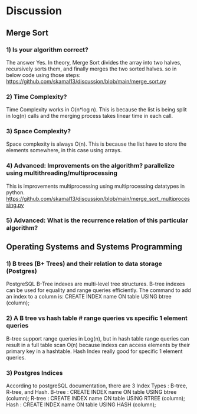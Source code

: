 # Discussion

## Merge Sort
### 1) Is your algorithm correct?
The answer Yes. In theory, Merge Sort divides the array into two halves, recursively sorts them, and finally merges the two sorted halves. so in below code using those steps:
https://github.com/skamal13/discussion/blob/main/merge_sort.py


### 2) Time Complexity?
Time Complexity works in O(n*log n). This is because the list is being split in log(n) calls and the merging process takes linear time in each call.

### 3) Space Complexity?
Space complexity is always O(n). This is because the list have to store the elements somewhere, in this case using arrays.

### 4) Advanced: Improvements on the algorithm? parallelize using multithreading/multiprocessing
This is improvements multiprocessing using multiprocessing datatypes in python.
https://github.com/skamal13/discussion/blob/main/merge_sort_multiprocessing.py

### 5) Advanced: What is the recurrence relation of this particular algorithm?

## Operating Systems and Systems Programming

### 1) B trees (B+ Trees) and their relation to data storage (Postgres)
PostgreSQL B-Tree indexes are multi-level tree structures. B-tree indexes can be used for equality and range queries efficiently.
The command to add an index to a column is:
CREATE INDEX name ON table USING btree (column);

### 2) A B tree vs hash table # range queries vs specific 1 element queries
B-tree support range queries in Log(n), but in hash table range queries can result in a full table scan O(n) because indexs can access elements by their primary key in a hashtable. Hash Index really good for specific 1 element queries.

### 3) Postgres Indices
According to postgreSQL documentation, there are 3 Index Types : B-tree, R-tree, and Hash.
B-tree : CREATE INDEX name ON table USING btree (column);
R-tree : CREATE INDEX name ON table USING RTREE (column);
Hash : CREATE INDEX name ON table USING HASH (column);

